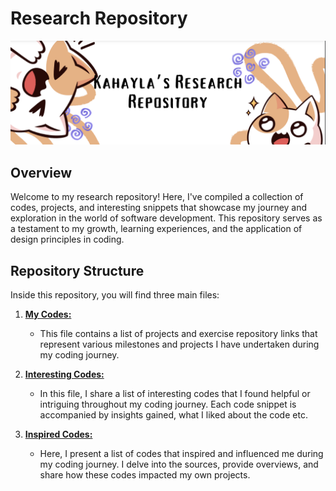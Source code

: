 # Research Repository

![Banner title](Banner.png)

## Overview

Welcome to my research repository! Here, I've compiled a collection of codes, projects, and interesting snippets that showcase my journey and exploration in the world of software development. This repository serves as a testament to my growth, learning experiences, and the application of design principles in coding.

## Repository Structure

Inside this repository, you will find three main files:

1. [**My Codes:**](https://github.com/Kahayla/Research-Repository-IT5016D/blob/main/MyCodes/MyCode.md)

   - This file contains a list of projects and exercise repository links that represent various milestones and projects I have undertaken during my coding journey.

2. [**Interesting Codes:**](https://github.com/Kahayla/Research-Repository-IT5016D/blob/main/InterestingCode/InterestingCode.md)

   - In this file, I share a list of interesting codes that I found helpful or intriguing throughout my coding journey. Each code snippet is accompanied by insights gained, what I liked about the code etc. 

3. [**Inspired Codes:**](https://github.com/Kahayla/Research-Repository-IT5016D/blob/main/InspiredCode/InspiredCode.md)
   - Here, I present a list of codes that inspired and influenced me during my coding journey. I delve into the sources, provide overviews, and share how these codes impacted my own projects.
